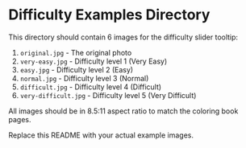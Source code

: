 # Difficulty Examples Directory

This directory should contain 6 images for the difficulty slider tooltip:

1. `original.jpg` - The original photo
2. `very-easy.jpg` - Difficulty level 1 (Very Easy)
3. `easy.jpg` - Difficulty level 2 (Easy)  
4. `normal.jpg` - Difficulty level 3 (Normal)
5. `difficult.jpg` - Difficulty level 4 (Difficult)
6. `very-difficult.jpg` - Difficulty level 5 (Very Difficult)

All images should be in 8.5:11 aspect ratio to match the coloring book pages.

Replace this README with your actual example images.

